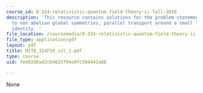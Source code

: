 ```yaml
---
course_id: 8-324-relativistic-quantum-field-theory-ii-fall-2010
description: 'This resource contains solutions for the problem statements related
  to non abelian global symmetries, parallel transport around a small loop and bianchi
  identity. '
file_location: /coursemedia/8-324-relativistic-quantum-field-theory-ii-fall-2010/fee82d6a42cb4625f94a9fc504443a88_MIT8_324F10_sol_1.pdf
file_type: application/pdf
layout: pdf
title: MIT8_324F10_sol_1.pdf
type: course
uid: fee82d6a42cb4625f94a9fc504443a88

---
```

None